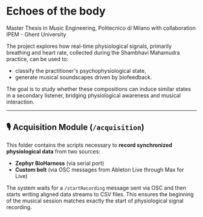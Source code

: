 # Echoes of the body
Master Thesis in Music Engineering, Politecnico di Milano with collaboration IPEM - Ghent University

The project explores how real-time physiological signals, primarily breathing and heart rate, collected during the Shambhavi Mahamudra practice, can be used to:
- classify the practitioner's psychophysiological state,
- generate musical soundscapes driven by biofeedback.

The goal is to study whether these compositions can induce similar states in a secondary listener, bridging physiological awareness and musical interaction.

---

## 🎙️ Acquisition Module (`/acquisition`)

This folder contains the scripts necessary to **record synchronized physiological data** from two sources:

- **Zephyr BioHarness** (via serial port)
- **Custom belt** (via OSC messages from Ableton Live through Max for Live)

The system waits for a `/startRecording` message sent via OSC and then starts writing aligned data streams to CSV files. This ensures the beginning of the musical session matches exactly the start of physiological signal recording.



